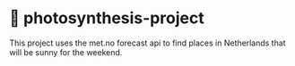 # 🌱 photosynthesis-project

This project uses the met.no forecast api to find places in Netherlands that will be sunny for the weekend.
